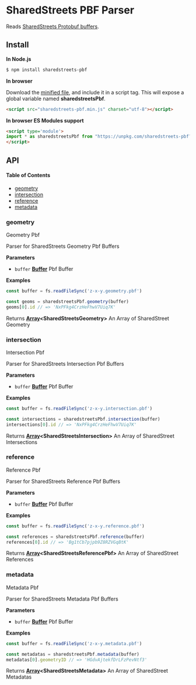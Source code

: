 # SharedStreets PBF Parser

Reads [SharedStreets Protobuf buffers](https://github.com/sharedstreets/sharedstreets-ref-system/tree/master/proto).

## Install

**In Node.js**

```bash
$ npm install sharedstreets-pbf
```

**In browser**

Download the [minified file](https://unpkg.com/sharedstreets/sharedstreets-pbf.min.js), and include it in a script tag. This will expose a global variable named **sharedstreetsPbf**.

```html
<script src="sharedstreets-pbf.min.js" charset="utf-8"></script>
```

**In browser ES Modules support**

```html
<script type='module'>
import * as sharedstreetsPbf from "https://unpkg.com/sharedstreets-pbf?module"
</script>
```

## API

<!-- Generated by documentation.js. Update this documentation by updating the source code. -->

#### Table of Contents

-   [geometry](#geometry)
-   [intersection](#intersection)
-   [reference](#reference)
-   [metadata](#metadata)

### geometry

Geometry Pbf

Parser for SharedStreets Geometry Pbf Buffers

**Parameters**

-   `buffer` **[Buffer](https://nodejs.org/api/buffer.html)** Pbf Buffer

**Examples**

```javascript
const buffer = fs.readFileSync('z-x-y.geometry.pbf')

const geoms = sharedstreetsPbf.geometry(buffer)
geoms[0].id // => 'NxPFkg4CrzHeFhwV7Uiq7K'
```

Returns **[Array](https://developer.mozilla.org/docs/Web/JavaScript/Reference/Global_Objects/Array)&lt;SharedStreetsGeometry>** An Array of SharedStreet Geometry

### intersection

Intersection Pbf

Parser for SharedStreets Intersection Pbf Buffers

**Parameters**

-   `buffer` **[Buffer](https://nodejs.org/api/buffer.html)** Pbf Buffer

**Examples**

```javascript
const buffer = fs.readFileSync('z-x-y.intersection.pbf')

const intersections = sharedstreetsPbf.intersection(buffer)
intersections[0].id // => 'NxPFkg4CrzHeFhwV7Uiq7K'
```

Returns **[Array](https://developer.mozilla.org/docs/Web/JavaScript/Reference/Global_Objects/Array)&lt;SharedStreetsIntersection>** An Array of SharedStreet Intersections

### reference

Reference Pbf

Parser for SharedStreets Reference Pbf Buffers

**Parameters**

-   `buffer` **[Buffer](https://nodejs.org/api/buffer.html)** Pbf Buffer

**Examples**

```javascript
const buffer = fs.readFileSync('z-x-y.reference.pbf')

const references = sharedstreetsPbf.reference(buffer)
references[0].id // => 'Bg1tCb7pjpb9Z8RZVGqBtK'
```

Returns **[Array](https://developer.mozilla.org/docs/Web/JavaScript/Reference/Global_Objects/Array)&lt;SharedStreetsReferencePbf>** An Array of SharedStreet References

### metadata

Metadata Pbf

Parser for SharedStreets Metadata Pbf Buffers

**Parameters**

-   `buffer` **[Buffer](https://nodejs.org/api/buffer.html)** Pbf Buffer

**Examples**

```javascript
const buffer = fs.readFileSync('z-x-y.metadata.pbf')

const metadatas = sharedstreetsPbf.metadata(buffer)
metadatas[0].geometryID // => 'HGdvAjtekfDrLFzPevNtf3'
```

Returns **[Array](https://developer.mozilla.org/docs/Web/JavaScript/Reference/Global_Objects/Array)&lt;SharedStreetsMetadata>** An Array of SharedStreet Metadatas
